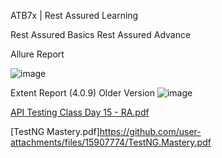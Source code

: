 ATB7x | Rest Assured Learning

Rest Assured Basics
Rest Assured Advance

Allure Report

![image](https://github.com/user-attachments/assets/ac51382e-9d19-4783-b8a5-58d80cc1770c)

Extent Report (4.0.9) Older Version
![image](https://github.com/user-attachments/assets/4df79049-5722-4afe-b0ae-45547d612833)


[API Testing Class Day 15 - RA.pdf](https://github.com/user-attachments/files/15879751/API.Testing.Class.Day.15.-.RA.pdf)

[TestNG Mastery.pdf]https://github.com/user-attachments/files/15907774/TestNG.Mastery.pdf



